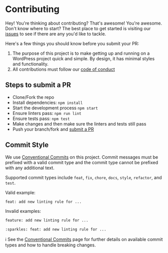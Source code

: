 # Contributing

Hey! You're thinking about contributing? That's awesome! You're awesome. Don't know where to start? The best place to get started is visiting our [issues][issues] to see if there are any you'd like to tackle.

Here's a few things you should know before you submit your PR:

1. The purpose of this project is to make getting up and running on a WordPress project quick and simple. By design, it has minimal styles and functionality.
1. All contributions must follow our [code of conduct](code-of-conduct.md)

## Steps to submit a PR

- Clone/Fork the repo
- Install dependencies: `npm install`
- Start the development process `npm start`
- Ensure linters pass: `npm run lint`
- Ensure tests pass: `npm test`
- Make changes and then make sure the linters and tests still pass
- Push your branch/fork and [submit a PR][pr]

## Commit Style

We use [Conventional Commits][conventional commits] on this project. Commit messages must be prefixed with a valid commit type and the commit type cannot be prefixed with any additional text.

Supported commit types include `feat`, `fix`, `chore`, `docs`, `style`, `refactor`, and `test`.

Valid example:

```sh
feat: add new linting rule for ...
```

Invalid examples:

```sh
feature: add new linting rule for ...
```

```sh
:sparkles: feat: add new linting rule for ...
```

ℹ️ See the [Conventional Commits][conventional commits] page for further details on available commit types and how to handle breaking changes.

[issues]: ./issues
[pr]: ./compare
[conventional commits]: https://www.conventionalcommits.org/en/v1.0.0/
